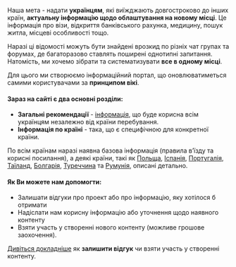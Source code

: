 Наша мета - надати **українцям**, які виїжджають довгостроково до інших країн, **актуальну інформацію щодо облаштування на новому місці**. Це інформація про візи, відкриття банківського рахунка, медицину, пошук житла, місцеві особливості тощо.

Наразі ці відомості можуть бути знайдені врозкид по різніх чат групах та форумах, де багаторазово ставлять поширені однотипні запитання. Натомість, ми хочемо зібрати та систематизувати **все в одному місці**.

Для цього ми створюємо інформаційний портал, що оновлюватиметься самими користувачами за **принципом вікі**.

#### Зараз на сайті є два основні розділи:

* **Загальні рекомендації** - [інформація](https://www.valiza.info/general), що буде корисна всім українцям незалежно від країни перебування.
* **Інформація по країні** - така, що є специфічною для конкретної країни. 

По всім країнам наразі наявна базова інформація (правила вʼїзду та корисні посилання), а деякі країни, такі як [Польща](https://www.valiza.info/info?countryCode=pl), [Іспанія](https://www.valiza.info/info?countryCode=es), [Португалія](https://www.valiza.info/info?countryCode=pt), [Таїланд](https://www.valiza.info/info?countryCode=th), [Болгарія](https://www.valiza.info/info?countryCode=ro), [Туреччина](https://www.valiza.info/info?countryCode=tr) та [Румунія](https://www.valiza.info/info?countryCode=bg), описані детально.

#### Як Ви можете нам допомогти:

* Залишати відгуки про проект або про інформацію, яку хотілося б отримати
* Надіслати нам корисну інформацію або уточнення щодо наявного контенту
* Взяти участь у створенні нового контенту (можливе грошове заохочення).

[Дивіться докладніше](/article/06cdd91842315362b002a0632) як **залишити відгук** чи взяти участь у створенні контенту.

